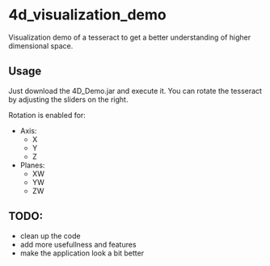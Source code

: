 # 4d_visualization_demo
Visualization demo of a tesseract to get a better understanding of higher dimensional space.

## Usage
Just download the 4D_Demo.jar and execute it.
You can rotate the tesseract by adjusting the sliders on the right.

Rotation is enabled for:
* Axis:
  * X
  * Y
  * Z
* Planes:
  * XW
  * YW
  * ZW
  
## TODO:
* clean up the code
* add more usefullness and features
* make the application look a bit better
